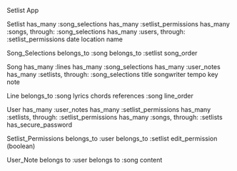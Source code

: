 Setlist App

Setlist
  has_many :song_selections
  has_many :setlist_permissions
  has_many :songs, through: :song_selections
  has_many :users, through: :setlist_permissions
  date
  location
  name

Song_Selections
  belongs_to :song
  belongs_to :setlist
  song_order

Song
  has_many :lines
  has_many :song_selections
  has_many :user_notes
  has_many :setlists, through: :song_selections
  title
  songwriter
  tempo
  key
  note

Line
  belongs_to :song
  lyrics
  chords
  references :song
  line_order

User
  has_many :user_notes
  has_many :setlist_permissions
  has_many :setlists, through: :setlist_permissions
  has_many :songs, through: :setlists
  has_secure_password

Setlist_Permissions
  belongs_to :user
  belongs_to :setlist
  edit_permission (boolean)

User_Note
  belongs to :user
  belongs to :song
  content
